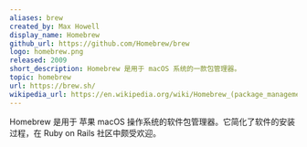 ```yaml
---
aliases: brew
created_by: Max Howell
display_name: Homebrew
github_url: https://github.com/Homebrew/brew
logo: homebrew.png
released: 2009
short_description: Homebrew 是用于 macOS 系统的一款包管理器。
topic: homebrew
url: https://brew.sh/
wikipedia_url: https://en.wikipedia.org/wiki/Homebrew_(package_management_software)
---
```

Homebrew 是用于 苹果 macOS 操作系统的软件包管理器。它简化了软件的安装过程，在 Ruby on Rails 社区中颇受欢迎。